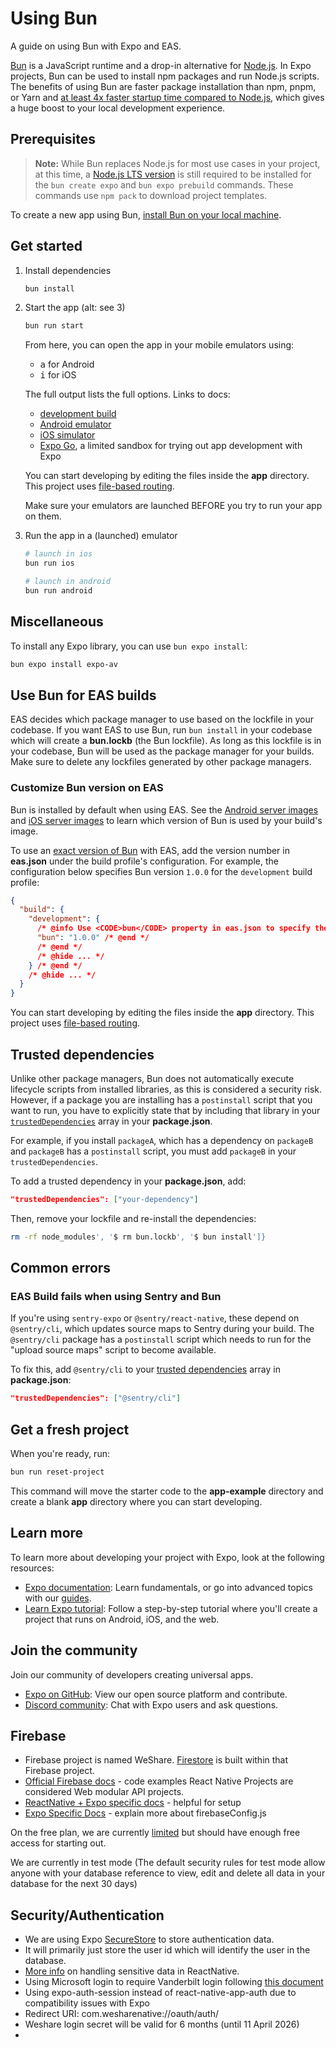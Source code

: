 <!--
Contributors:
  Rachel Koh - 3 hours
  Emma Reid - 1 hour
-->

# Using Bun

A guide on using Bun with Expo and EAS.

[Bun](https://bun.sh/) is a JavaScript runtime and a drop-in alternative for [Node.js](https://nodejs.org/en). In Expo projects, Bun can be used to install npm packages and run Node.js scripts. The benefits of using Bun are faster package installation than npm, pnpm, or Yarn and [at least 4x faster startup time compared to Node.js](https://bun.sh/docs#design-goals), which gives a huge boost to your local development experience.

## Prerequisites

> **Note:** While Bun replaces Node.js for most use cases in your project, at this time, a [Node.js LTS version](https://nodejs.org/) is still required to be installed for the `bun create expo` and `bun expo prebuild` commands. These commands use `npm pack` to download project templates.

To create a new app using Bun, [install Bun on your local machine](https://bun.sh/docs/installation#installing).

## Get started

1. Install dependencies

   ```bash
   bun install
   ```

2. Start the app (alt: see 3)

   ```bash
   bun run start
   ```

   From here, you can open the app in your mobile emulators using:

   - <kbd>a</kbd> for Android
   - <kbd>i</kbd> for iOS

   The full output lists the full options. Links to docs:

   - [development build](https://docs.expo.dev/develop/development-builds/introduction/)
   - [Android emulator](https://docs.expo.dev/workflow/android-studio-emulator/)
   - [iOS simulator](https://docs.expo.dev/workflow/ios-simulator/)
   - [Expo Go](https://expo.dev/go), a limited sandbox for trying out app development with Expo

   You can start developing by editing the files inside the **app** directory. This project uses [file-based routing](https://docs.expo.dev/router/introduction).

   Make sure your emulators are launched BEFORE you try to run your app on them.

3. Run the app in a (launched) emulator

   ```bash
   # launch in ios
   bun run ios
   ```

   ```bash
   # launch in android
   bun run android
   ```

## Miscellaneous

To install any Expo library, you can use `bun expo install`:

```bash
bun expo install expo-av
```

## Use Bun for EAS builds

EAS decides which package manager to use based on the lockfile in your codebase. If you want EAS to use Bun, run `bun install` in your codebase which will create a **bun.lockb** (the Bun lockfile). As long as this lockfile is in your codebase, Bun will be used as the package manager for your builds. Make sure to delete any lockfiles generated by other package managers.

### Customize Bun version on EAS

Bun is installed by default when using EAS. See the [Android server images](/build-reference/infrastructure/#android-server-images) and [iOS server images](/build-reference/infrastructure/#ios-server-images) to learn which version of Bun is used by your build's image.

To use an [exact version of Bun](/eas/json/#bun) with EAS, add the version number in **eas.json** under the build profile's configuration. For example, the configuration below specifies Bun version `1.0.0` for the `development` build profile:

```json eas.json
{
  "build": {
    "development": {
      /* @info Use <CODE>bun</CODE> property in eas.json to specify the exact version.*/
      "bun": "1.0.0" /* @end */
      /* @end */
      /* @hide ... */
    } /* @end */
    /* @hide ... */
  }
}
```

You can start developing by editing the files inside the **app** directory. This project uses [file-based routing](httpsnpx://docs.expo.dev/router/introduction).

## Trusted dependencies

Unlike other package managers, Bun does not automatically execute lifecycle scripts from installed libraries, as this is considered a security risk. However, if a package you are installing has a `postinstall` script that you want to run, you have to explicitly state that by including that library in your [`trustedDependencies`](https://bun.sh/guides/install/trusted) array in your **package.json**.

For example, if you install `packageA`, which has a dependency on `packageB` and `packageB` has a `postinstall` script, you must add `packageB` in your `trustedDependencies`.

To add a trusted dependency in your **package.json**, add:

```json package.json
"trustedDependencies": ["your-dependency"]
```

Then, remove your lockfile and re-install the dependencies:

```bash
rm -rf node_modules', '$ rm bun.lockb', '$ bun install']}
```

## Common errors

### EAS Build fails when using Sentry and Bun

If you're using `sentry-expo` or `@sentry/react-native`, these depend on `@sentry/cli`, which updates source maps to Sentry during your build. The `@sentry/cli` package has a `postinstall` script which needs to run for the "upload source maps" script to become available.

To fix this, add `@sentry/cli` to your [trusted dependencies](/#trusted-dependencies) array in **package.json**:

```json package.json
"trustedDependencies": ["@sentry/cli"]
```

## Get a fresh project

When you're ready, run:

```bash
bun run reset-project
```

This command will move the starter code to the **app-example** directory and create a blank **app** directory where you can start developing.

## Learn more

To learn more about developing your project with Expo, look at the following resources:

- [Expo documentation](https://docs.expo.dev/): Learn fundamentals, or go into advanced topics with our [guides](https://docs.expo.dev/guides).
- [Learn Expo tutorial](https://docs.expo.dev/tutorial/introduction/): Follow a step-by-step tutorial where you'll create a project that runs on Android, iOS, and the web.

## Join the community

Join our community of developers creating universal apps.

- [Expo on GitHub](https://github.com/expo/expo): View our open source platform and contribute.
- [Discord community](https://chat.expo.dev): Chat with Expo users and ask questions.

## Firebase
- Firebase project is named WeShare. [Firestore](https://console.firebase.google.com/u/0/project/weshare-c1834/firestore/databases/-default-/data) is built within that Firebase project.
- [Official Firebase docs](https://firebase.google.com/docs/firestore/quickstart#node.js) - code examples
React Native Projects are considered Web modular API projects.
- [ReactNative + Expo specific docs](https://rnfirebase.io/]) - helpful for setup
- [Expo Specific Docs](https://docs.expo.dev/guides/using-firebase/) - explain more about firebaseConfig.js

On the free plan, we are currently [limited](https://firebase.google.com/pricing?authuser=0&_gl=1*snijf2*_ga*MjA2NDUwMjc0Ny4xNzU5MjUyMjE5*_ga_CW55HF8NVT*czE3NTkyNzExNTYkbzIkZzEkdDE3NTkyNzE0MTckajExJGwwJGgw) but should have enough free access for starting out.

We are currently in test mode (The default security rules for test mode allow anyone with your database reference to view, edit and delete all data in your database for the next 30 days)

## Security/Authentication
- We are using Expo [SecureStore](https://docs.expo.dev/versions/latest/sdk/securestore/) to store authentication data.
- It will primarily just store the user id which will identify the user in the database.
- [More info](https://reactnative.dev/docs/security) on handling sensitive data in ReactNative.
- Using Microsoft login to require Vanderbilt login following [this document](https://medium.com/@shaikabbas101/microsoft-authentication-in-react-native-using-react-native-app-auth-3041565e914c)
- Using expo-auth-session instead of react-native-app-auth due to compatibility issues with Expo
- Redirect URI: com.wesharenative://oauth/auth/
- Weshare login secret will be valid for 6 months (until 11 April 2026)
- 
